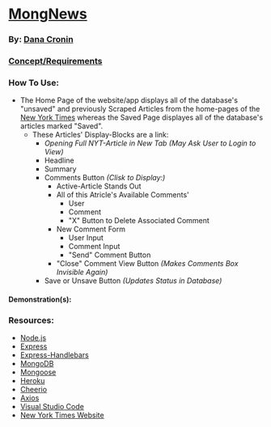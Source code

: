 # [MongNews](https://mongnews.herokuapp.com/)
### By: [Dana Cronin](decronin.github.io)

### [Concept/Requirements](https://github.com/UCF-Coding-Boot-Camp/UCF-LKM-FSF-PT-08-2019-U-C/blob/master/old_curriculum/18-mongo-mongoose/02-Homework/Instructions/homework_instructions.md)

### How To Use:
- The Home Page of the website/app displays all of the database's "unsaved" and previously Scraped Articles from the home-pages of the [New York Times](https://www.nytimes.com/) whereas the Saved Page displayes all of the database's articles marked "Saved".
    - These Articles' Display-Blocks are a link:
        - _Opening Full NYT-Article in New Tab (May Ask User to Login to View)_
        - Headline
        - Summary
        - Comments Button _(Clisk to Display:)_
            - Active-Article Stands Out
            - All of this Atricle's Available Comments'
                - User
                - Comment
                - "X" Button to Delete Associated Comment
            - New Comment Form
                - User Input
                - Comment Input
                - "Send" Comment Button
            - "Close" Comment View Button _(Makes Comments Box Invisible Again)_
        - Save or Unsave Button _(Updates Status in Database)_


#### Demonstration(s):

### Resources:
- [Node.js](https://nodejs.org/en/)
- [Express](https://www.npmjs.com/package/express)
- [Express-Handlebars](https://www.npmjs.com/package/express-handlebars)
- [MongoDB](https://www.mongodb.com/)
- [Mongoose](https://mongoosejs.com/)
- [Heroku](https://www.heroku.com/home)
- [Cheerio](https://cheerio.js.org/)
- [Axios](https://www.npmjs.com/package/axios)
- [Visual Studio Code](https://code.visualstudio.com/)
- [New York Times Website](https://www.nytimes.com/)